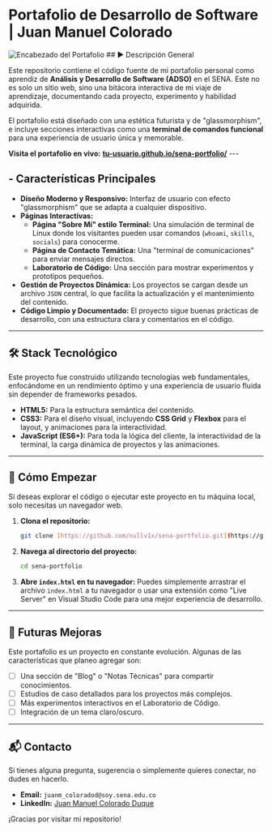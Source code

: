 # Portafolio de Desarrollo de Software | Juan Manuel Colorado

![Encabezado del Portafolio](https://prnt.sc/ZbFvrj6JVRvz) ## ► Descripción General

Este repositorio contiene el código fuente de mi portafolio personal como aprendiz de **Análisis y Desarrollo de Software (ADSO)** en el SENA. Este no es solo un sitio web, sino una bitácora interactiva de mi viaje de aprendizaje, documentando cada proyecto, experimento y habilidad adquirida.

El portafolio está diseñado con una estética futurista y de "glassmorphism", e incluye secciones interactivas como una **terminal de comandos funcional** para una experiencia de usuario única y memorable.

**Visita el portafolio en vivo:** [**tu-usuario.github.io/sena-portfolio/**](https://tu-usuario.github.io/sena-portfolio/) ---

##  - Características Principales

* **Diseño Moderno y Responsivo:** Interfaz de usuario con efecto "glassmorphism" que se adapta a cualquier dispositivo.
* **Páginas Interactivas:**
    * **Página "Sobre Mí" estilo Terminal:** Una simulación de terminal de Linux donde los visitantes pueden usar comandos (`whoami`, `skills`, `socials`) para conocerme.
    * **Página de Contacto Temática:** Una "terminal de comunicaciones" para enviar mensajes directos.
    * **Laboratorio de Código:** Una sección para mostrar experimentos y prototipos pequeños.
* **Gestión de Proyectos Dinámica:** Los proyectos se cargan desde un archivo `JSON` central, lo que facilita la actualización y el mantenimiento del contenido.
* **Código Limpio y Documentado:** El proyecto sigue buenas prácticas de desarrollo, con una estructura clara y comentarios en el código.

---

## 🛠️ Stack Tecnológico

Este proyecto fue construido utilizando tecnologías web fundamentales, enfocándome en un rendimiento óptimo y una experiencia de usuario fluida sin depender de frameworks pesados.

* **HTML5:** Para la estructura semántica del contenido.
* **CSS3:** Para el diseño visual, incluyendo **CSS Grid** y **Flexbox** para el layout, y animaciones para la interactividad.
* **JavaScript (ES6+):** Para toda la lógica del cliente, la interactividad de la terminal, la carga dinámica de proyectos y las animaciones.

---

## 🚀 Cómo Empezar

Si deseas explorar el código o ejecutar este proyecto en tu máquina local, solo necesitas un navegador web.

1.  **Clona el repositorio:**
    ```bash
    git clone [https://github.com/nullv1x/sena-portfolio.git](https://github.com/nullv1x/sena-portfolio.git)
    ```

2.  **Navega al directorio del proyecto:**
    ```bash
    cd sena-portfolio
    ```

3.  **Abre `index.html` en tu navegador:**
    Puedes simplemente arrastrar el archivo `index.html` a tu navegador o usar una extensión como "Live Server" en Visual Studio Code para una mejor experiencia de desarrollo.

---

## 🔮 Futuras Mejoras

Este portafolio es un proyecto en constante evolución. Algunas de las características que planeo agregar son:

* [ ] Una sección de "Blog" o "Notas Técnicas" para compartir conocimientos.
* [ ] Estudios de caso detallados para los proyectos más complejos.
* [ ] Más experimentos interactivos en el Laboratorio de Código.
* [ ] Integración de un tema claro/oscuro.

---

## 📬 Contacto

Si tienes alguna pregunta, sugerencia o simplemente quieres conectar, no dudes en hacerlo.

* **Email:** `juanm_coloradod@soy.sena.edu.co`
* **LinkedIn:** [Juan Manuel Colorado Duque](https://www.linkedin.com/in/juan-manuel-colorado-duque)

¡Gracias por visitar mi repositorio!
